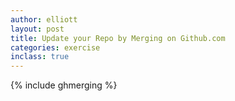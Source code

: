 ```yaml
---
author: elliott
layout: post
title: Update your Repo by Merging on Github.com
categories: exercise 
inclass: true
---
```


{% include ghmerging %}